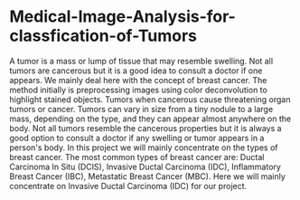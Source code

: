# Medical-Image-Analysis-for-classfication-of-Tumors
A tumor is a mass or lump of tissue that may resemble swelling. Not all tumors are
cancerous but it is a good idea to consult a doctor if one appears. We mainly deal
here with the concept of breast cancer. The method initially is preprocessing images
using color deconvolution to highlight stained objects.
Tumors when cancerous cause threatening organ tumors or cancer. Tumors can vary
in size from a tiny nodule to a large mass, depending on the type, and they can
appear almost anywhere on the body. Not all tumors resemble the cancerous
properties but it is always a good option to consult a doctor if any swelling or tumor
appears in a person's body.
In this project we will mainly concentrate on the types of breast cancer. The most
common types of breast cancer are: Ductal Carcinoma In Situ (DCIS), Invasive Ductal
Carcinoma (IDC), Inflammatory Breast Cancer (IBC), Metastatic Breast Cancer
(MBC). Here we will mainly concentrate on Invasive Ductal Carcinoma (IDC) for our
project.
